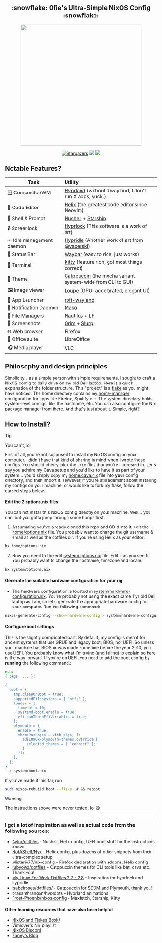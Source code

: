 <h2 align="center">:snowflake: 0fie's Ultra-Simple NixOS Config :snowflake:</h2>

<p align="center">
  <img src="https://raw.githubusercontent.com/catppuccin/catppuccin/main/assets/palette/macchiato.png" width="400" />
</p>

<p align="center">
	<a href="https://github.com/0fie/Dotfiles/stargazers">
		<img alt="Stargazers" src="https://img.shields.io/github/stars/0fie/Dotfiles?style=for-the-badge&logo=starship&color=C9CBFF&logoColor=D9E0EE&labelColor=302D41"></a>
    <a href="https://nixos.org/">
        <img src="https://img.shields.io/badge/NixOS-unstable-informational.svg?style=for-the-badge&logo=nixos&color=F2CDCD&logoColor=D9E0EE&labelColor=302D41"></a>
    <a href="https://github.com/ryan4yin/nixos-and-flakes-book">
        <img src="https://img.shields.io/static/v1?label=Nix Flakes&message=learning&style=for-the-badge&logo=nixos&color=DDB6F2&logoColor=D9E0EE&labelColor=302D41"></a>
  </a>
</p>

## Notable Features?

| Task                       | Utility
| -------------------------- | :----------------------------------------------------------------------------------------------
| 🪟 Compositor/WM          | [Hyprland](https://hyprland.org) (without Xwayland, I don't run X apps, yuck.)
|   Code Editor            | [Helix](https://helix-editor.com) (the greatest code editor since Neovim)
| 🐚 Shell & Prompt         | [Nushell](https://www.nushell.sh/) + [Starship](https://starship.rs/)
| 🔒️ Screenlock             | [Hyprlock](https://github.com/hyprwm/hyprlock) (This software is a work of art)
| 💤 Idle management daemon | [Hypridle](https://github.com/hyprwm/hypridle) (Another work of art from [@vaxerski](https://github.com/vaxerski))
| 📶 Status Bar             | [Waybar](https://github.com/Alexays/Waybar) (easy to rice, just works)
|   Terminal               | [Kitty](https://sw.kovidgoyal.net/kitty/) (feature rich, got most things correct)
| 🎨 Theme                  | [Catppuccin](https://github.com/catppuccin/catppuccin) (the mocha variant, system-wide from CLI to GUI)
|  🖼️  Image viewer          | [Loupe](https://apps.gnome.org/Loupe/) (GPU-accelarated, elegant UI)
| 🚀 App Launcher           | [rofi-wayland](https://github.com/lbonn/rofi)
| 🔔 Notification Daemon    | [Mako](https://wayland.emersion.fr/mako/)
| 📂 File Managers          | [Nautilus](https://wiki.gnome.org/Apps/Files) + [LF](https://godoc.org/github.com/gokcehan/lf)
| 🎥 Screenshots            | [Grim](https://github.com/emersion/grim) + [Slurp](https://github.com/emersion/slurp)
| 🌐 Web browser            | Firefox
| 💼 Office suite           | LibreOffice
| 🎧️ Media player           | VLC


## Philosophy and design principles

Simplicity... as a simple person with simple requirements, I sought to craft a NixOS config to daily drive on my old Dell laptop.
Here is a quick explanation of the folder structure. This "project" is a [flake](https://zero-to-nix.com/concepts/flakes) as you 
might have noticed. The home directory contains my [home-manager](https://github.com/nix-community/home-manager) configuration for apps
like Firefox, Spotify etc. The system directory holds system-level configs, like the hostname, etc. You can also configure the
Nix package manager from there. And that's just about it. Simple, right?


## How to Install?
> [!TIP]
> You can't, lol

First of all, you're not supposed to install my NixOS config on your computer. I didn't have that kind of sharing in mind when I wrote
these configs. You should cherry-pick the `.nix` files that you're interested in. Let's say you admire my Cava setup and you'd
like to have it as part of your system... you'd simply copy my [home/cava.nix](home/cava.nix) file into **your** config directory, and then import it.
However, if you're still adamant about installing my configs on your machine, or would like to fork my flake, follow the cursed steps below.

#### Edit the 2 options.nix files
You can not install this NixOS config directly on your machine. Well... you can, but you gotta jump through some hoops first.
1. Assumming you've already cloned this repo and CD'd into it, edit the [home/options.nix](home/options.nix) file. You probably want to
change the git username & email as well as the dotfiles dir. If you're using Helix as your editor:

```bash
hx home/options.nix
```

2. Now you need to the edit [system/options.nix](system/options.nix) file. Edit it as you see fit. You probably want to change
the hostname, timezone and locale.

```bash
hx system/options.nix
```

#### Generate the suitable hardware configuration for your rig
- The hardware configuration is located in [system/hardware-configuration.nix](system/hardware-configuration.nix). You're probably
not using the exact same 11yr old Dell laptop as I am, so let's generate the appropriate hardware config for your computer. Run the
following command:

```bash
nixos-generate-config --show-hardware-config > system/hardware-configuration.nix
```

#### Configure boot settings
This is the slightly complicated part. By default, my config is meant for ancient systems that use GRUB and legacy boot; BIOS, not UEFI.
So unless your machine has BIOS or was made sometime before the year 2010, you use UEFI. You probably know what I'm trying (and failing)
to explain so here is the way forward.
If you're on UEFI, you need to add the boot config by **running** the following command.:

```bash
echo '
{ pkgs, ... }:

{
  boot = {
    tmp.cleanOnBoot = true;
    supportedFilesystems = [ "ntfs" ];
    loader = {
      timeout = 10;
      systemd-boot.enable = true;
      efi.canTouchEfiVariables = true;
    };
    plymouth = {
      enable = true;
      themePackages = with pkgs; [(
        adi1090x-plymouth-themes.override {
          selected_themes = [ "connect" ];
        }
      )];
    };
  };
}
' > system/boot.nix
```

If you've made it this far, run

```bash
sudo nixos-rebuild boot --flake .# && reboot
```

> [!WARNING]
> The instructions above were never tested, lol 😅


<hr>


### I got a lot of inspiration as well as actual code from the following sources:

- [Aylur/dotfiles](https://github.com/Aylur/dotfiles) - Nushell, Helix config, UEFI boot stuff for the instructions above
- [NotAShelf/Nyx](https://github.com/NotAShelf/Nyx) - Helix config, plus dozens of other snippets from their ultra-complex setup
- [Misterio77/nix-config](https://github.com/Misterio77/nix-config) - Firefox declaration with addons, Helix config
- [rubyowo/dotfiles](https://github.com/rubyowo/dotfiles) - Catppuccin themes for CLI tools like bat, cava etc. Thank you!
- [My Linux For Work Dotfiles 2.7 - 2.8](https://gitlab.com/stephan-raabe/dotfiles) - Inspiration for hyprlock and hypridle
- [isabelroses/dotfiles/](https://github.com/isabelroses/dotfiles/) - Catppuccin for SDDM and Plymouth, thank you!
- [prasanthrangan/hyprdots](https://github.com/prasanthrangan/hyprdots) - Hyprland animations
- [Frost-Phoenix/nixos-config](Frost-Phoenix/nixos-config) - Maxfetch, Starship, Kitty


#### Other learning resources that have also been helpful
- [NixOS and Flakes Book/](https://nixos-and-flakes.thiscute.world)
- [Vimjoyer's Nix playlist](https://www.youtube.com/playlist?list=PLko9chwSoP-15ZtZxu64k_CuTzXrFpxPE)
- [NixOS Discord](https://discord.com/invite/2HeKRM3)
- [Zaney's Blog](https://zaney.org/)
